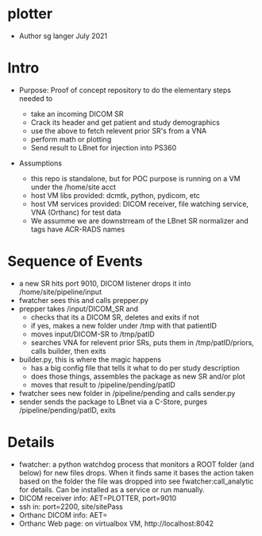 # plotter
* Author sg langer July 2021

# Intro
* Purpose: Proof of concept repository to do the elementary steps needed to 
	* take an incoming DICOM SR
	* Crack its header and get patient and study demographics
	* use the above to fetch relevent prior SR's from a VNA
	* perform math or plotting
	* Send result to LBnet for injection into PS360

* Assumptions
	* this repo is standalone, but for POC purpose is running on a VM under the /home/site acct
	* host VM libs provided: dcmtk, python, pydicom, etc
	* host VM services provided: DICOM receiver, file watching service, VNA (Orthanc) for test data
	* We assumme we are downstrream of the LBnet SR normalizer and tags have ACR-RADS names

# Sequence of Events
* a new SR hits port 9010, DICOM listener drops it into /home/site/pipeline/input
* fwatcher sees this and calls prepper.py
* prepper takes /input/DICOM_SR and 
	* checks that its a DICOM SR, deletes and exits if not
	* if yes, makes a new folder under /tmp with that patientID
	* moves input/DICOM-SR to /tmp/patID
	* searches VNA for relevent prior SRs, puts them in /tmp/patID/priors, calls builder, then exits
* builder.py, this is where the magic happens
	* has a big config file that tells it what to do per study description
	* does those things, assembles the package as new SR and/or plot
	* moves that result to /pipeline/pending/patID
* fwatcher sees new folder in /pipeline/pending and calls sender.py
* sender sends the package to LBnet via a C-Store, purges /pipeline/pending/patID, exits


# Details
* fwatcher: a python watchdog process that monitors a ROOT folder (and below) for new files drops. When it finds same it bases the action taken based on the folder the file was dropped into see fwatcher:call_analytic for details. Can be installed as a service or run manually. 
* DICOM receiver info: AET=PLOTTER, port=9010
* ssh in: port=2200, site/sitePass
* Orthanc DICOM info: AET=
* Orthanc Web page: on virtualbox VM, http://localhost:8042


